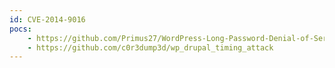 ```yaml
---
id: CVE-2014-9016
pocs:
    - https://github.com/Primus27/WordPress-Long-Password-Denial-of-Service
    - https://github.com/c0r3dump3d/wp_drupal_timing_attack
---
```

